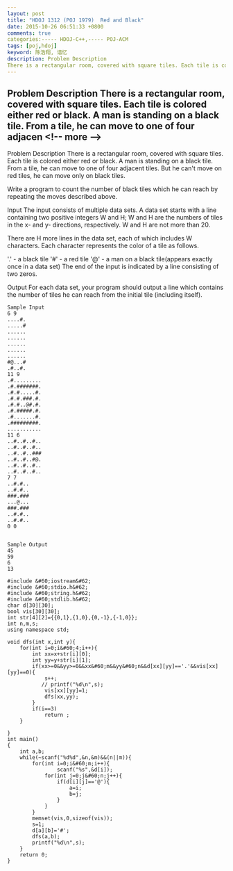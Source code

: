```yaml
---
layout: post
title: "HDOJ 1312 (POJ 1979)  Red and Black"
date: 2015-10-26 06:51:33 +0800
comments: true
categories:----- HDOJ-C++,----- POJ-ACM
tags: [poj,hdoj]
keyword: 陈浩翔, 谙忆
description: Problem Description 
There is a rectangular room, covered with square tiles. Each tile is colored either red or black. A man is standing on a black tile. From a tile, he can move to one of four adjacen 
---
```



Problem Description 
There is a rectangular room, covered with square tiles. Each tile is colored either red or black. A man is standing on a black tile. From a tile, he can move to one of four adjacen
&#60;!-- more --&#62;
----------

Problem Description
There is a rectangular room, covered with square tiles. Each tile is colored either red or black. A man is standing on a black tile. From a tile, he can move to one of four adjacent tiles. But he can't move on red tiles, he can move only on black tiles. 

Write a program to count the number of black tiles which he can reach by repeating the moves described above. 
 

Input
The input consists of multiple data sets. A data set starts with a line containing two positive integers W and H; W and H are the numbers of tiles in the x- and y- directions, respectively. W and H are not more than 20. 

There are H more lines in the data set, each of which includes W characters. Each character represents the color of a tile as follows. 

'.' - a black tile 
'#' - a red tile 
'@' - a man on a black tile(appears exactly once in a data set) 
The end of the input is indicated by a line consisting of two zeros. 
 

Output
For each data set, your program should output a line which contains the number of tiles he can reach from the initial tile (including itself).
 

```
Sample Input
6 9
....#.
.....#
......
......
......
......
......
#@...#
.#..#.
11 9
.#.........
.#.#######.
.#.#.....#.
.#.#.###.#.
.#.#..@#.#.
.#.#####.#.
.#.......#.
.#########.
...........
11 6
..#..#..#..
..#..#..#..
..#..#..###
..#..#..#@.
..#..#..#..
..#..#..#..
7 7
..#.#..
..#.#..
###.###
...@...
###.###
..#.#..
..#.#..
0 0
 

Sample Output
45
59
6
13
```

 

```
#include &#60;iostream&#62;
#include &#60;stdio.h&#62;
#include &#60;string.h&#62;
#include &#60;stdlib.h&#62;
char d[30][30];
bool vis[30][30];
int str[4][2]={{0,1},{1,0},{0,-1},{-1,0}};
int n,m,s;
using namespace std;

void dfs(int x,int y){
    for(int i=0;i&#60;4;i++){
        int xx=x+str[i][0];
        int yy=y+str[i][1];
        if(xx>=0&&yy>=0&&xx&#60;m&&yy&#60;n&&d[xx][yy]=='.'&&vis[xx][yy]==0){
            s++;
           // printf("%d\n",s);
            vis[xx][yy]=1;
            dfs(xx,yy);
        }
        if(i==3)
            return ;
    }

}
int main()
{
    int a,b;
    while(~scanf("%d%d",&n,&m)&&(n||m)){
        for(int i=0;i&#60;m;i++){
                scanf("%s",&d[i]);
            for(int j=0;j&#60;n;j++){
                if(d[i][j]=='@'){
                    a=i;
                    b=j;
                }
            }
        }
        memset(vis,0,sizeof(vis));
        s=1;
        d[a][b]='#';
        dfs(a,b);
        printf("%d\n",s);
    }
    return 0;
}

```